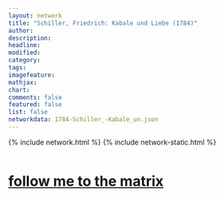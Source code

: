 ```yaml
---
layout: network
title: "Schiller, Friedrich: Kabale und Liebe (1784)"
author:
description:
headline:
modified:
category:
tags: 
imagefeature: 
mathjax: 
chart: 
comments: false
featured: false
list: false
networkdata: 1784-Schiller_-Kabale_un.json
---
```

{% include network.html %}
{% include network-static.html %}
<div class="row">
  <div class="small-5 small-centered columns"><a href="/matrix96"><h1>follow me to the matrix</h1></a>
</div>
</div>
